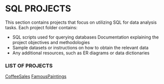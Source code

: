 # SQL PROJECTS

This section contains projects that focus on utilizing SQL for data analysis tasks. Each project folder contains:

- SQL scripts used for querying databases
Documentation explaining the project objectives and methodologies
- Sample datasets or instructions on how to obtain the relevant data
- Any additional resources, such as ER diagrams or data dictionaries

### LIST OF PROJECTS
[CoffeeSales](/SQL/CoffeeSales/)
[FamousPaintings](/SQL/FamousPaintings/)
